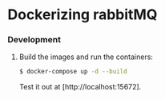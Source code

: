 # Dockerizing rabbitMQ

### Development

1. Build the images and run the containers:

    ```sh
    $ docker-compose up -d --build
    ```

    Test it out at [http://localhost:15672].